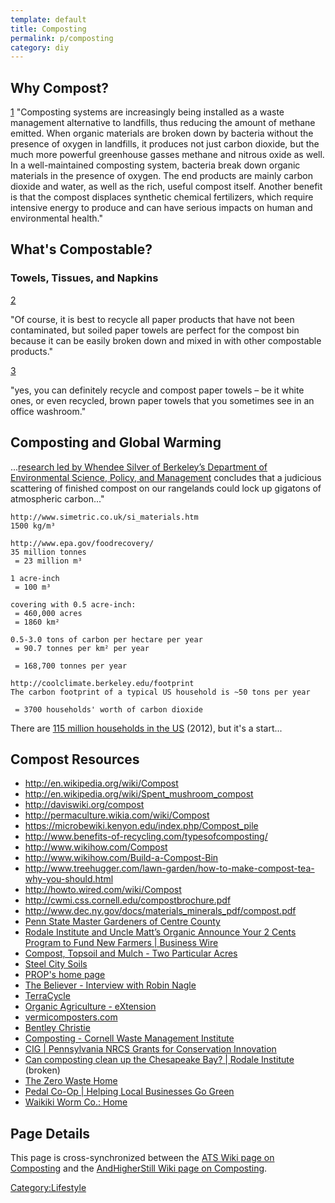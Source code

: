 ```yaml
---
template: default
title: Composting
permalink: p/composting
category: diy
---
```


Why Compost?
------------

[1](https://alumni.stanford.edu/get/page/magazine/article/?article_id=29083) "Composting systems are increasingly being installed as a waste management alternative to landfills, thus reducing the amount of methane emitted. When organic materials are broken down by bacteria without the presence of oxygen in landfills, it produces not just carbon dioxide, but the much more powerful greenhouse gasses methane and nitrous oxide as well. In a well-maintained composting system, bacteria break down organic materials in the presence of oxygen. The end products are mainly carbon dioxide and water, as well as the rich, useful compost itself. Another benefit is that the compost displaces synthetic chemical fertilizers, which require intensive energy to produce and can have serious impacts on human and environmental health."

What's Compostable?
-------------------

### Towels, Tissues, and Napkins

[2](http://www.scu.edu/sustainability/stewardship/recyclingfaq.cfm?c=10888)

"Of course, it is best to recycle all paper products that have not been contaminated, but soiled paper towels are perfect for the compost bin because it can be easily broken down and mixed in with other compostable products."

[3](http://www.compostinstructions.com/composting-info-paper-towels-are-they-compostable/)

"yes, you can definitely recycle and compost paper towels – be it white ones, or even recycled, brown paper towels that you sometimes see in an office washroom."

Composting and Global Warming
-----------------------------

...[research led by Whendee Silver of Berkeley’s Department of Environmental Science, Policy, and Management](http://alumni.berkeley.edu/california-magazine/just-in/2014-11-06/new-global-warming-remedy-turning-rangelands-carbon-sucking) concludes that a judicious scattering of finished compost on our rangelands could lock up gigatons of atmospheric carbon..."

    http://www.simetric.co.uk/si_materials.htm
    1500 kg/m³

    http://www.epa.gov/foodrecovery/
    35 million tonnes
     = 23 million m³

    1 acre-inch
     = 100 m³

    covering with 0.5 acre-inch:
     = 460,000 acres
     = 1860 km²

    0.5-3.0 tons of carbon per hectare per year
     = 90.7 tonnes per km² per year

     = 168,700 tonnes per year

    http://coolclimate.berkeley.edu/footprint
    The carbon footprint of a typical US household is ~50 tons per year

     = 3700 households' worth of carbon dioxide

There are [115 million households in the US](http://quickfacts.census.gov/qfd/states/00000.html) (2012), but it's a start...

Compost Resources
-----------------

-   <http://en.wikipedia.org/wiki/Compost>
-   <http://en.wikipedia.org/wiki/Spent_mushroom_compost>
-   <http://daviswiki.org/compost>
-   <http://permaculture.wikia.com/wiki/Compost>
-   <https://microbewiki.kenyon.edu/index.php/Compost_pile>
-   <http://www.benefits-of-recycling.com/typesofcomposting/>
-   <http://www.wikihow.com/Compost>
-   <http://www.wikihow.com/Build-a-Compost-Bin>
-   <http://www.treehugger.com/lawn-garden/how-to-make-compost-tea-why-you-should.html>
-   <http://howto.wired.com/wiki/Compost>
-   <http://cwmi.css.cornell.edu/compostbrochure.pdf>
-   <http://www.dec.ny.gov/docs/materials_minerals_pdf/compost.pdf>
-   [Penn State Master Gardeners of Centre County](http://extension.psu.edu/centre)
-   [Rodale Institute and Uncle Matt’s Organic Announce Your 2 Cents Program to Fund New Farmers | Business Wire](http://www.businesswire.com/news/home/20110711006268/en/Rodale-Institute-Uncle-Matt%E2%80%99s-Organic-Announce-2#.VRHtT3Xd_8s)
-   [Compost, Topsoil and Mulch - Two Particular Acres](http://www.twoparticularacres.com/)
-   [Steel City Soils](http://steelcitysoils.com/)
-   [PROP's home page](http://www.proprecycles.org/)
-   [The Believer - Interview with Robin Nagle](http://www.believermag.com/issues/201009/?read=interview_nagle)
-   [TerraCycle](http://www.terracycle.com/en-US/)
-   [Organic Agriculture - eXtension](http://www.extension.org/organic_production)
-   [vermicomposters.com](http://vermicomposters.ning.com/)
-   [Bentley Christie](http://www.bentleychristie.com/)
-   [Composting - Cornell Waste Management Institute](http://cwmi.css.cornell.edu/composting.htm)
-   [CIG | Pennsylvania NRCS Grants for Conservation Innovation](http://www.nrcs.usda.gov/wps/portal/nrcs/main/pa/programs/financial/cig/#CIG)
-   [Can composting clean up the Chesapeake Bay? | Rodale Institute](http://rodaleinstitute.org/20100520_Can_composting_clean_up_the_Chesapeake_Bay) (broken)
-   [The Zero Waste Home](http://www.zerowastehome.com/)
-   [Pedal Co-Op | Helping Local Businesses Go Green](http://www.pedalcoop.org/)
-   [Waikiki Worm Co.: Home](http://www.waikikiworm.com/1wwhome.html)

Page Details
------------

This page is cross-synchronized between the [ATS Wiki page on Composting](http://wiki.alexaschriempf.com/w/Composting) and the [AndHigherStill Wiki page on Composting](http://wiki.andhigherstill.com/w/Composting).

[Category:Lifestyle](/Category:Lifestyle "wikilink")
